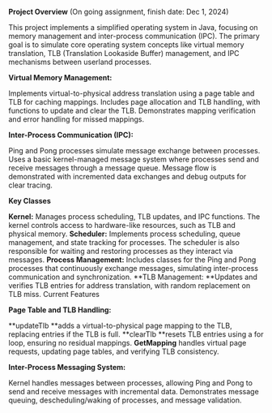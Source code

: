**Project Overview** (On going assignment, finish date: Dec 1, 2024)

This project implements a simplified operating system in Java, focusing on memory management and inter-process communication (IPC). 
The primary goal is to simulate core operating system concepts like virtual memory translation, TLB (Translation Lookaside Buffer) management, and IPC mechanisms between userland processes.

**Virtual Memory Management:**

Implements virtual-to-physical address translation using a page table and TLB for caching mappings.
Includes page allocation and TLB handling, with functions to update and clear the TLB.
Demonstrates mapping verification and error handling for missed mappings.

**Inter-Process Communication (IPC):**

Ping and Pong processes simulate message exchange between processes.
Uses a basic kernel-managed message system where processes send and receive messages through a message queue.
Message flow is demonstrated with incremented data exchanges and debug outputs for clear tracing.

**Key Classes**

**Kernel:** Manages process scheduling, TLB updates, and IPC functions. The kernel controls access to hardware-like resources, such as TLB and physical memory.
**Scheduler:** Implements process scheduling, queue management, and state tracking for processes. The scheduler is also responsible for waiting and restoring processes as they interact via messages.
**Process Management:** Includes classes for the Ping and Pong processes that continuously exchange messages, simulating inter-process communication and synchronization.
**TLB Management: **Updates and verifies TLB entries for address translation, with random replacement on TLB miss.
Current Features

**Page Table and TLB Handling:**

**updateTlb **adds a virtual-to-physical page mapping to the TLB, replacing entries if the TLB is full.
**clearTlb **resets TLB entries using a for loop, ensuring no residual mappings.
**GetMapping** handles virtual page requests, updating page tables, and verifying TLB consistency.

**Inter-Process Messaging System:**

Kernel handles messages between processes, allowing Ping and Pong to send and receive messages with incremental data.
Demonstrates message queuing, descheduling/waking of processes, and message validation.
